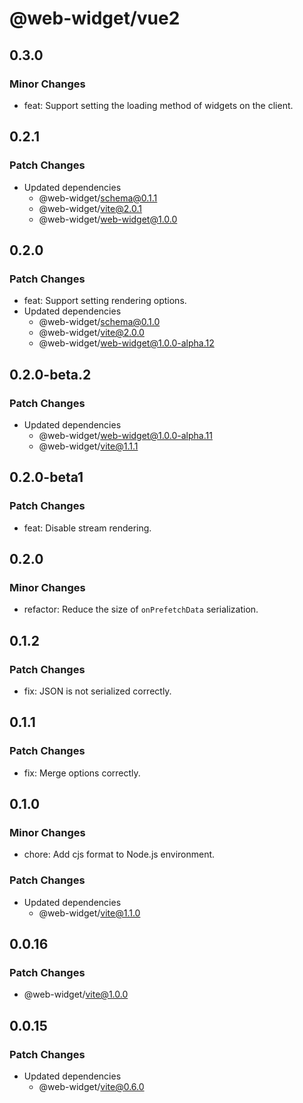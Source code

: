 # @web-widget/vue2

## 0.3.0

### Minor Changes

- feat: Support setting the loading method of widgets on the client.

## 0.2.1

### Patch Changes

- Updated dependencies
  - @web-widget/schema@0.1.1
  - @web-widget/vite@2.0.1
  - @web-widget/web-widget@1.0.0

## 0.2.0

### Patch Changes

- feat: Support setting rendering options.
- Updated dependencies
  - @web-widget/schema@0.1.0
  - @web-widget/vite@2.0.0
  - @web-widget/web-widget@1.0.0-alpha.12

## 0.2.0-beta.2

### Patch Changes

- Updated dependencies
  - @web-widget/web-widget@1.0.0-alpha.11
  - @web-widget/vite@1.1.1

## 0.2.0-beta1

### Patch Changes

- feat: Disable stream rendering.

## 0.2.0

### Minor Changes

- refactor: Reduce the size of `onPrefetchData` serialization.

## 0.1.2

### Patch Changes

- fix: JSON is not serialized correctly.

## 0.1.1

### Patch Changes

- fix: Merge options correctly.

## 0.1.0

### Minor Changes

- chore: Add cjs format to Node.js environment.

### Patch Changes

- Updated dependencies
  - @web-widget/vite@1.1.0

## 0.0.16

### Patch Changes

- @web-widget/vite@1.0.0

## 0.0.15

### Patch Changes

- Updated dependencies
  - @web-widget/vite@0.6.0
